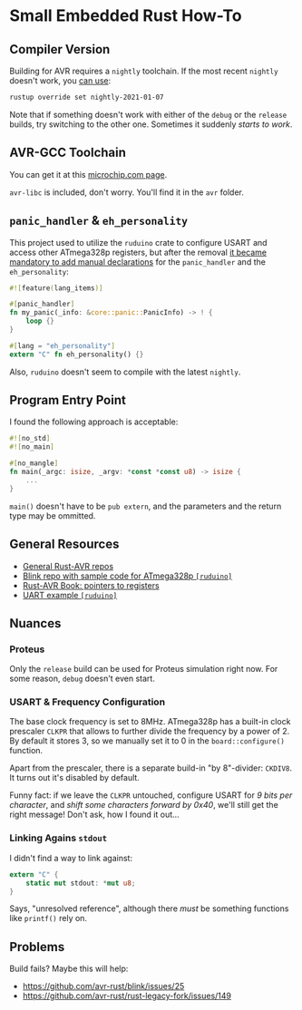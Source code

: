 # Small Embedded Rust How-To

## Compiler Version

Building for AVR requires a `nightly` toolchain.
If the most recent `nightly` doesn't work, you [can use](https://dev.to/mikla/comment/1d386):

```bash
rustup override set nightly-2021-01-07
```

Note that if something doesn't work with either of the `debug` or the `release` builds,
try switching to the other one. Sometimes it suddenly *starts to work*.

## AVR-GCC Toolchain

You can get it at this [microchip.com page](https://www.microchip.com/en-us/development-tools-tools-and-software/gcc-compilers-avr-and-arm).

`avr-libc` is included, don't worry. You'll find it in the `avr` folder.

## `panic_handler` & `eh_personality`

This project used to utilize the `ruduino` crate to configure USART and access other ATmega328p registers,
but after the removal [it became mandatory to add manual declarations](https://users.rust-lang.org/t/solved-hello-world-no-std-build-problem/23122/4) for the `panic_handler` and the `eh_personality`:

```rust
#![feature(lang_items)]

#[panic_handler]
fn my_panic(_info: &core::panic::PanicInfo) -> ! {
    loop {}
}

#[lang = "eh_personality"]
extern "C" fn eh_personality() {}
```

Also, `ruduino` doesn't seem to compile with the latest `nightly`.

## Program Entry Point

I found the following approach is acceptable:

```rust
#![no_std]
#![no_main]

#[no_mangle]
fn main(_argc: isize, _argv: *const *const u8) -> isize {
    ...
}
```

`main()` doesn't have to be `pub extern`, and the parameters and the return type may be ommitted.

## General Resources
* [General Rust-AVR repos](https://github.com/orgs/avr-rust/repositories)
* [Blink repo with sample code for ATmega328p `[ruduino]`](https://github.com/avr-rust/blink)
* [Rust-AVR Book: pointers to registers](https://book.avr-rust.com/005.4-choosing-an-io-library.html)
* [UART example `[ruduino]`](https://github.com/avr-rust/ruduino/blob/master/examples/uart.rs)

## Nuances
### Proteus

Only the `release` build can be used for Proteus simulation right now. For some reason, `debug` doesn't even start.

### USART & Frequency Configuration

The base clock frequency is set to 8MHz. ATmega328p has a built-in clock prescaler `CLKPR` that allows
to further divide the frequency by a power of 2. By default it stores 3, so we manually set
it to 0 in the `board::configure()` function.

Apart from the prescaler, there is a separate build-in "by 8"-divider: `CKDIV8`. It turns out it's disabled
by default.

Funny fact: if we leave the `CLKPR` untouched, configure USART for _9 bits per character_, and
*shift some characters forward by 0x40*, we'll still get the right message! Don't ask, how I found it out...

### Linking Agains `stdout`

I didn't find a way to link against:

```rust
extern "C" {
    static mut stdout: *mut u8;
}
```

Says, "unresolved reference", although there *must* be something functions like `printf()` rely on.

## Problems

Build fails? Maybe this will help:

* https://github.com/avr-rust/blink/issues/25
* https://github.com/avr-rust/rust-legacy-fork/issues/149
